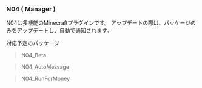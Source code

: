### N04 ( Manager )

N04は多機能のMinecraftプラグインです。
アップデートの際は、パッケージのみをアップデートし、自動で通知されます。

対応予定のパッケージ
> N04_Beta

> N04_AutoMessage

> N04_RunForMoney
